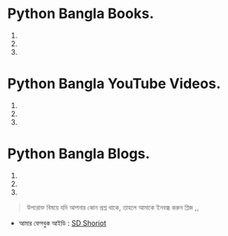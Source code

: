 # Python Bangla Books.

1.
2. 
3. 

# Python Bangla YouTube Videos.

1. 
2. 
3. 

# Python Bangla Blogs.

1.
2.
3. 

> উপরোক্ত বিষয়ে যদি আপনার কোন প্রশ্ন থাকে, তাহলে আমাকে ইনবক্স করুন প্লিজ ,,

* আমার ফেসবুক আইডি :  [SD Shoriot](https://www.facebook.com/shoriot)